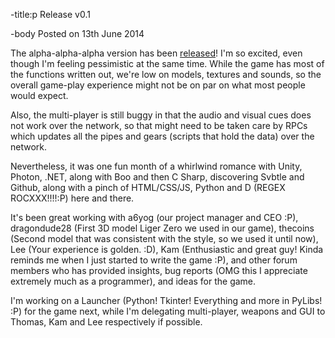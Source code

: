 -title:p
Release v0.1

-body
Posted on 13th June 2014

The alpha-alpha-alpha version has been [released](http://shadowys.github.io/Zoids-MMORPG/downloads.html)! I'm so excited, even though I'm feeling pessimistic at the same time. While the game has most of the functions written out, we're low on models, textures and sounds, so the overall game-play experience might not be on par on what most people would expect. 

Also, the multi-player is still buggy in that the audio and visual cues does not work over the network, so that might need to be taken care by RPCs which updates all the pipes and gears (scripts that hold the data) over the network. 

Nevertheless, it was one fun month of a whirlwind romance with Unity, Photon, .NET, along with Boo and then C Sharp, discovering Svbtle and Github, along with a pinch of HTML/CSS/JS, Python and D (REGEX ROCXXX!!!!:P) here and there.

It's been great working with a6yog (our project manager and CEO :P), dragondude28 (First 3D model Liger Zero we used in our game), thecoins (Second model that was consistent with the style, so we used it until now), Lee (Your experience is golden. :D), Kam (Enthusiastic and great guy! Kinda reminds me when I just started to write the game :P), and other forum members who has provided insights, bug reports (OMG this I appreciate extremely much as a programmer), and ideas for the game.

I'm working on a Launcher (Python! Tkinter! Everything and more in PyLibs! :P) for the game next, while I'm delegating multi-player, weapons and GUI to Thomas, Kam and Lee respectively if possible. 